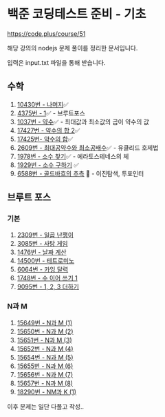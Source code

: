 # 백준 코딩테스트 준비 - 기초

https://code.plus/course/51

해당 강의의 nodejs 문제 풀이를 정리한 문서입니다.

입력은 input.txt 파일을 통해 받습니다.

## 수학

1. [10430번 - 나머지](/Math/10430-remainder.js)✅
2. [4375번 - 1](/Math/4375-1.js)✅ - 브루트포스
3. [1037번 - 약수](/Math/1037-divisor.js)✅ - 최대값과 최소값의 곱이 약수의 값
4. [17427번 - 약수의 합 2](/Math/17427-divisor-sum-2.js)✅
5. [17425번- 약수의 합](/Math/17425-divisor-sum.js)✅
6. [2609번 - 최대공약수와 최소공배수](/Math/2609-gcd-lcm.js)✅ - 유클리드 호제법
7. [1978번 - 소수 찾기](/Math/1978-find-prime.js)✅ - 에라토스테네스의 체
8. [1929번 - 소수 구하기](/Math/1929-find-prime.js) ✅
9. [6588번 - 골드바흐의 추측](/Math/6588-goldbach.js) 💫 - 이진탐색, 투포인터

## 브루트 포스

### 기본

1. [2309번 - 일곱 난쟁이](/BruteForce/2309-seven-dwarfs.js)
2. [3085번 - 사탕 게임](/BruteForce/3085-candy-game.js)
3. [1476번 - 날짜 계산](/BruteForce/1476-date-calc.js)
4. [14500번 - 테트로미노](/BruteForce/14500-tetromino.js)
5. [6064번 - 카잉 달력](/BruteForce/6064-kaing-calendar.js)
6. [1748번 - 수 이어 쓰기 1](/BruteForce/1748-write-number.js)
7. [9095번 - 1, 2, 3 더하기](/BruteForce/9095-123-add.js)

### N과 M

1. [15649번 - N과 M (1)](/BruteForce/NM/15649-NM-1.js)
2. [15650번 - N과 M (2)](/BruteForce/NM/15650-NM-2.js)
3. [15651번 - N과 M (3)](/BruteForce/NM/15651-NM-3.js)
4. [15652번 - N과 M (4)](/BruteForce/NM/15652-NM-4.js)
5. [15654번 - N과 M (5)](/BruteForce/NM/15654-NM-5.js)
6. [15655번 - N과 M (6)](/BruteForce/NM/15655-NM-6.js)
7. [15656번 - N과 M (7)](/BruteForce/NM/15656-NM-7.js)
8. [15657번 - N과 M (8)](/BruteForce/NM/15657-NM-8.js)
9. [18290번 - NM과 K (1)](/BruteForce/NM/18290-NMK-1.js)

이후 문제는 일단 다풀고 작성..
